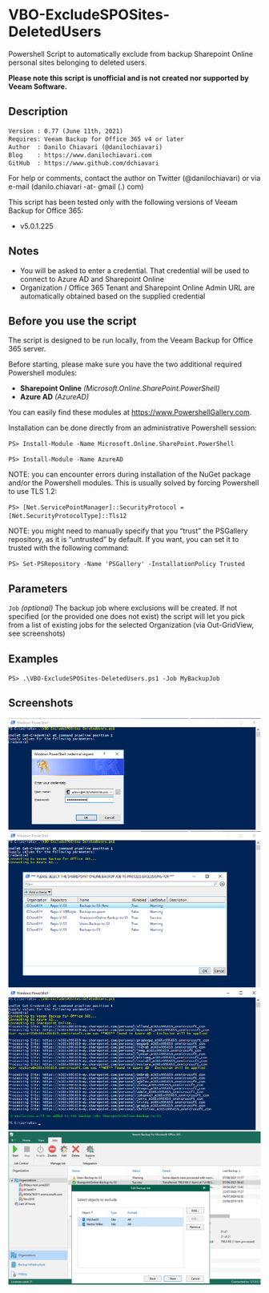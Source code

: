 # VBO-ExcludeSPOSites-DeletedUsers
Powershell Script to automatically exclude from backup Sharepoint Online personal sites belonging to deleted users.

**Please note this script is unofficial and is not created nor supported by Veeam Software.**

## Description
~~~~
Version : 0.77 (June 11th, 2021)
Requires: Veeam Backup for Office 365 v4 or later
Author  : Danilo Chiavari (@danilochiavari)
Blog    : https://www.danilochiavari.com
GitHub  : https://www.github.com/dchiavari
~~~~

For help or comments, contact the author on Twitter (@danilochiavari) or via e-mail (danilo.chiavari -at- gmail (.) com)

This script has been tested only with the following versions of Veeam Backup for Office 365:
- v5.0.1.225

## Notes
- You will be asked to enter a credential. That credential will be used to connect to Azure AD and Sharepoint Online
- Organization / Office 365 Tenant and Sharepoint Online Admin URL are automatically obtained based on the supplied credential

## Before you use the script

The script is designed to be run locally, from the Veeam Backup for Office 365 server. 

Before starting, please make sure you have the two additional required Powershell modules:
- **Sharepoint Online** _(Microsoft.Online.SharePoint.PowerShell)_
- **Azure AD** _(AzureAD)_

You can easily find these modules at https://www.PowershellGallery.com. 

Installation can be done directly from an administrative Powershell session:

`PS> Install-Module -Name Microsoft.Online.SharePoint.PowerShell`

`PS> Install-Module -Name AzureAD`

NOTE: you can encounter errors during installation of the NuGet package and/or the Powershell modules. This is usually solved by forcing Powershell to use TLS 1.2:

`PS> [Net.ServicePointManager]::SecurityProtocol = [Net.SecurityProtocolType]::Tls12`

NOTE: you might need to manually specify that you “trust” the PSGallery repository, as it is “untrusted” by default. If you want, you can set it to trusted with the following command:

`PS> Set-PSRepository -Name 'PSGallery' -InstallationPolicy Trusted`

## Parameters
`Job`
_(optional)_ The backup job where exclusions will be created. If not specified (or the provided one does not exist) the script will let you pick from a list of existing jobs for the selected Organization (via Out-GridView, see screenshots)

## Examples
`PS> .\VBO-ExcludeSPOSites-DeletedUsers.ps1 -Job MyBackupJob`

## Screenshots
![Screenshot-01](vboexclude-shot-01.png)
![Screenshot-02](vboexclude-shot-02.png)
![Screenshot-03](vboexclude-shot-03.png)
![Screenshot-04](vboexclude-shot-04.png)
